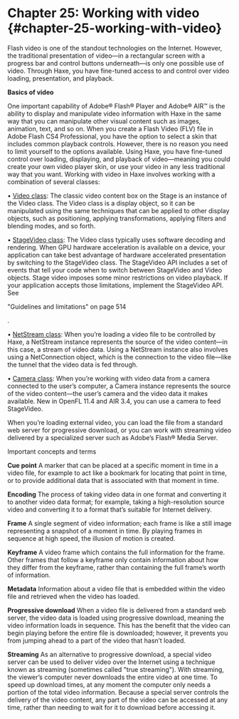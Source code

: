 # Chapter 25: Working with video {#chapter-25-working-with-video}

Flash video is one of the standout technologies on the Internet. However, the traditional presentation of video—in a rectangular screen with a progress bar and control buttons underneath—is only one possible use of video. Through Haxe, you have fine-tuned access to and control over video loading, presentation, and playback.

**Basics of video**

One important capability of Adobe® Flash® Player and Adobe® AIR™ is the ability to display and manipulate video information with Haxe in the same way that you can manipulate other visual content such as images, animation, text, and so on. When you create a Flash Video (FLV) file in Adobe Flash CS4 Professional, you have the option to select a skin that includes common playback controls. However, there is no reason you need to limit yourself to the options available. Using Haxe, you have fine-tuned control over loading, displaying, and playback of video—meaning you could create your own video player skin, or use your video in any less traditional way that you want. Working with video in Haxe involves working with a combination of several classes:

• [Video class](https://api.openfl.org/openfl/media/Video.html): The classic video content box on the Stage is an instance of the Video class. The Video class is a display object, so it can be manipulated using the same techniques that can be applied to other display objects, such as positioning, applying transformations, applying filters and blending modes, and so forth.

• [StageVideo class](https://api.openfl.org/openfl/media/StageVideo.html): The Video class typically uses software decoding and rendering. When GPU hardware acceleration is available on a device, your application can take best advantage of hardware accelerated presentation by switching to the StageVideo class. The StageVideo API includes a set of events that tell your code when to switch between StageVideo and Video objects. Stage video imposes some minor restrictions on video playback. If your application accepts those limitations, implement the StageVideo API. See

"Guidelines and limitations" on page 514

.

• [NetStream class](https://api.openfl.org/openfl/net/NetStream.html): When you’re loading a video file to be controlled by Haxe, a NetStream instance represents the source of the video content—in this case, a stream of video data. Using a NetStream instance also involves using a NetConnection object, which is the connection to the video file—like the tunnel that the video data is fed through.

• [Camera class](https://api.openfl.org/openfl/media/Camera.html): When you’re working with video data from a camera connected to the user’s computer, a Camera instance represents the source of the video content—the user’s camera and the video data it makes available. New in OpenFL 11.4 and AIR 3.4, you can use a camera to feed StageVideo.

When you’re loading external video, you can load the file from a standard web server for progressive download, or you can work with streaming video delivered by a specialized server such as Adobe’s Flash® Media Server.

Important concepts and terms

**Cue point** A marker that can be placed at a specific moment in time in a video file, for example to act like a bookmark for locating that point in time, or to provide additional data that is associated with that moment in time.

**Encoding** The process of taking video data in one format and converting it to another video data format; for example, taking a high-resolution source video and converting it to a format that’s suitable for Internet delivery.

**Frame** A single segment of video information; each frame is like a still image representing a snapshot of a moment in time. By playing frames in sequence at high speed, the illusion of motion is created.

**Keyframe** A video frame which contains the full information for the frame. Other frames that follow a keyframe only contain information about how they differ from the keyframe, rather than containing the full frame’s worth of information.

**Metadata** Information about a video file that is embedded within the video file and retrieved when the video has loaded.

**Progressive download** When a video file is delivered from a standard web server, the video data is loaded using progressive download, meaning the video information loads in sequence. This has the benefit that the video can begin playing before the entire file is downloaded; however, it prevents you from jumping ahead to a part of the video that hasn’t loaded.

**Streaming** As an alternative to progressive download, a special video server can be used to deliver video over the Internet using a technique known as streaming (sometimes called "true streaming"). With streaming, the viewer’s computer never downloads the entire video at one time. To speed up download times, at any moment the computer only needs a portion of the total video information. Because a special server controls the delivery of the video content, any part of the video can be accessed at any time, rather than needing to wait for it to download before accessing it.